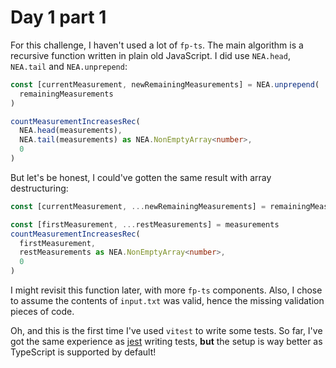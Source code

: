 # Day 1 part 1

For this challenge, I haven't used a lot of `fp-ts`. The main algorithm is a recursive function written in plain old JavaScript. I did use `NEA.head`, `NEA.tail` and `NEA.unprepend`:

```ts
const [currentMeasurement, newRemainingMeasurements] = NEA.unprepend(
  remainingMeasurements
)

countMeasurementIncreasesRec(
  NEA.head(measurements),
  NEA.tail(measurements) as NEA.NonEmptyArray<number>,
  0
)
```

But let's be honest, I could've gotten the same result with array destructuring:

```ts
const [currentMeasurement, ...newRemainingMeasurements] = remainingMeasurements

const [firstMeasurement, ...restMeasurements] = measurements
countMeasurementIncreasesRec(
  firstMeasurement,
  restMeasurements as NEA.NonEmptyArray<number>,
  0
)
```

I might revisit this function later, with more `fp-ts` components. Also, I chose to assume the contents of `input.txt` was valid, hence the missing validation pieces of code.

Oh, and this is the first time I've used `vitest` to write some tests. So far, I've got the same experience as [jest](https://github.com/facebook/jest) writing tests, **but** the setup is way better as TypeScript is supported by default!
